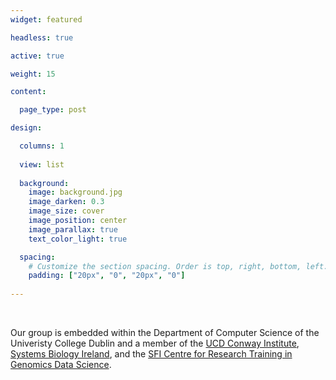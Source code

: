 ```yaml
---
widget: featured

headless: true

active: true

weight: 15

content:

  page_type: post

design:

  columns: 1
  
  view: list
  
  background:
    image: background.jpg
    image_darken: 0.3
    image_size: cover
    image_position: center
    image_parallax: true
    text_color_light: true

  spacing:
    # Customize the section spacing. Order is top, right, bottom, left.
    padding: ["20px", "0", "20px", "0"]
    
---
```


<br>

Our group is embedded within the Department of Computer Science of the Univeristy College Dublin and a member of the [UCD Conway Institute](https://www.ucd.ie/conway/), [Systems Biology Ireland](https://www.ucd.ie/sbi/), and the [SFI Centre for Research Training in Genomics Data Science](https://genomicsdatascience.ie).  

<br>
